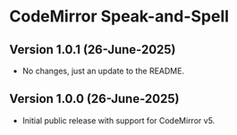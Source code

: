 # CodeMirror Speak-and-Spell

## Version 1.0.1 (26-June-2025)

* No changes, just an update to the README.


## Version 1.0.0 (26-June-2025)

* Initial public release with support for CodeMirror v5.
